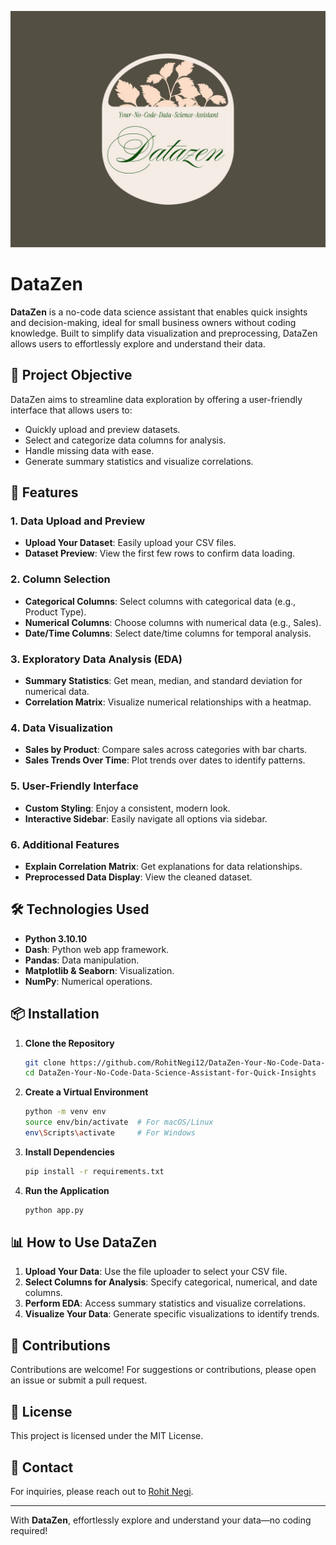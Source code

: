 ![Logo](https://github.com/RohitNegi12/DataZen-Your-No-Code-Data-Science-Assistant-for-Quick-Insights/blob/main/Assests/datazen-high-resolution-logo.jpeg?raw=true)

# DataZen

**DataZen** is a no-code data science assistant that enables quick insights and decision-making, ideal for small business owners without coding knowledge. Built to simplify data visualization and preprocessing, DataZen allows users to effortlessly explore and understand their data.

## 📌 Project Objective

DataZen aims to streamline data exploration by offering a user-friendly interface that allows users to:
- Quickly upload and preview datasets.
- Select and categorize data columns for analysis.
- Handle missing data with ease.
- Generate summary statistics and visualize correlations.

## 🚀 Features

### 1. Data Upload and Preview
- **Upload Your Dataset**: Easily upload your CSV files.
- **Dataset Preview**: View the first few rows to confirm data loading.

### 2. Column Selection
- **Categorical Columns**: Select columns with categorical data (e.g., Product Type).
- **Numerical Columns**: Choose columns with numerical data (e.g., Sales).
- **Date/Time Columns**: Select date/time columns for temporal analysis.

### 3. Exploratory Data Analysis (EDA)
- **Summary Statistics**: Get mean, median, and standard deviation for numerical data.
- **Correlation Matrix**: Visualize numerical relationships with a heatmap.

### 4. Data Visualization
- **Sales by Product**: Compare sales across categories with bar charts.
- **Sales Trends Over Time**: Plot trends over dates to identify patterns.

### 5. User-Friendly Interface
- **Custom Styling**: Enjoy a consistent, modern look.
- **Interactive Sidebar**: Easily navigate all options via sidebar.

### 6. Additional Features
- **Explain Correlation Matrix**: Get explanations for data relationships.
- **Preprocessed Data Display**: View the cleaned dataset.

## 🛠️ Technologies Used

- **Python 3.10.10**
- **Dash**: Python web app framework.
- **Pandas**: Data manipulation.
- **Matplotlib & Seaborn**: Visualization.
- **NumPy**: Numerical operations.

## 📦 Installation

1. **Clone the Repository**
    ```bash
    git clone https://github.com/RohitNegi12/DataZen-Your-No-Code-Data-Science-Assistant-for-Quick-Insights.git
    cd DataZen-Your-No-Code-Data-Science-Assistant-for-Quick-Insights
    ```

2. **Create a Virtual Environment**
    ```bash
    python -m venv env
    source env/bin/activate  # For macOS/Linux
    env\Scripts\activate     # For Windows
    ```

3. **Install Dependencies**
    ```bash
    pip install -r requirements.txt
    ```

4. **Run the Application**
    ```bash
    python app.py
    ```

## 📊 How to Use DataZen

1. **Upload Your Data**: Use the file uploader to select your CSV file.
2. **Select Columns for Analysis**: Specify categorical, numerical, and date columns.
3. **Perform EDA**: Access summary statistics and visualize correlations.
4. **Visualize Your Data**: Generate specific visualizations to identify trends.

## 🤝 Contributions

Contributions are welcome! For suggestions or contributions, please open an issue or submit a pull request.

## 📄 License

This project is licensed under the MIT License.

## 📧 Contact

For inquiries, please reach out to [Rohit Negi](rnegi4560@gmail.com).

---

With **DataZen**, effortlessly explore and understand your data—no coding required!
